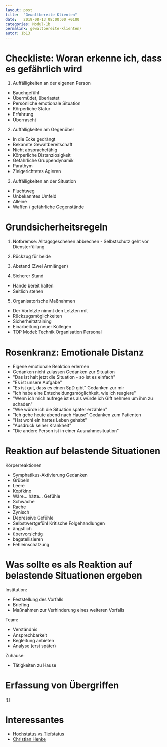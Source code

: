 ```yaml
---
layout: post
title:  "Gewaltbereite Klienten"
date:   2019-08-13 08:00:00 +0100
categories: Modul-1b
permalink: gewaltbereite-klienten/
autor: 1b13
---
```


# Checkliste: Woran erkenne ich, dass es gefährlich wird

1. Auffälligkeiten an der eigenen Person
  - Bauchgefühl
  - Übermüdet, überlastet
  - Persönliche emotionale Situation
  - Körperliche Statur
  - Erfahrung
  - Überrascht

2. Auffälligkeiten am Gegenüber
  - In die Ecke gedrängt
  - Bekannte Gewaltbereitschaft
  - Nicht absprachefähig
  - Körperliche Distanzlosigkeit
  - Gefährliche Gruppendynamik
  - Parathym
  - Zielgerichtetes Agieren

3. Auffälligkeiten an der Situation
  - Fluchtweg
  - Unbekanntes Umfeld
  - Alleine
  - Waffen / gefährliche Gegenstände


# Grundsicherheitsregeln
1. Notbremse: Alltagsgeschehen abbrechen - Selbstschutz geht vor Diensterfüllung

2. Rückzug für beide

3. Abstand (Zwei Armlängen)

4. Sicherer Stand
  - Hände bereit halten
  - Seitlich stehen
5. Organisatorische Maßnahmen
  - Der Vorletzte nimmt den Letzten mit
  - Rückzugsmöglichkeiten
  - Sicherheitstraining
  - Einarbeitung neuer Kollegen
  - TOP Model: Technik Organisation Personal

# Rosenkranz: Emotionale Distanz
- Eigene emotionale Reaktion erlernen
- Gedanken nicht zulassen
Gedanken zur Situation
- "Das ist halt jetzt die Situation - so ist es einfach"
- "Es ist unsere Aufgabe"
- "Es ist gut, dass es einen SpD gibt"
Gedanken zur mir
- "Ich habe eine Entscheidungsmöglichkeit, wie ich reagiere"
- "Wenn ich mich aufrege ist es als würde ich Gift nehmen um ihm zu schaden"
- "Wie würde ich die Situation später erzählen"
- "Ich gehe heute abend nach Hause"
Gedanken zum Patienten
- "Hat wohl ein hartes Leben gehabt"
- "Ausdruck seiner Krankheit"
- "Die andere Person ist in einer Ausnahmesituation"

# Reaktion auf belastende Situationen
Körperreaktionen
  - Symphatikus-Aktivierung
Gedanken
- Grübeln
- Leere
- Kopfkino
- Wäre... hätte...
Gefühle
- Schwäche
- Rache
- Zynisch
- Depressive Gefühle
- Selbstwertgefühl
Kritische Folgehandlungen
- ängstlich
- übervorsichtig
- bagatellisieren
- Fehleinschätzung

# Was sollte es als Reaktion auf belastende Situationen ergeben
Institution:
- Feststellung des Vorfalls
- Briefing
- Maßnahmen zur Verhinderung eines weiteren Vorfalls

Team:
- Verständnis
- Ansprechbarkeit
- Begleitung anbieten
- Analyse (erst später)

Zuhause:
- Tätigkeiten zu Hause

# Erfassung von Übergriffen
![]


# Interessantes
* [Hochstatus vs Tiefstatus](http://www.dr-mueck.de/HM_Beziehung/Statusspiele-Hochstatus-Tiefstatus.htm)
* [Christian Henke](http://www.alpha-henke.de/)
